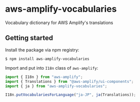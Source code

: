 # aws-amplify-vocabularies

Vocabulary dictionary for AWS Amplify's translations

## Getting started

Install the package via npm registry:

```console
$ npm install aws-amplify-vocabularies
```

Import and put into `I18n` class of `aws-amplify`:

```js
import { I18n } from "aws-amplify";
import { Translations } from "@aws-amplify/ui-components";
import { ja } from "aws-amplify-vocabularies";

I18n.putVocabulariesForLanguage("ja-JP", ja(Translations));
```
